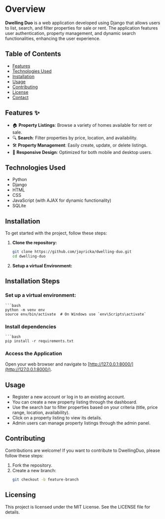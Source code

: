 # Overview 

**Dwelling Duo** is a web application developed using Django that allows users to list, search, and filter properties for sale or rent. The application features user authentication, property management, and dynamic search functionalities, enhancing the user experience.

## Table of Contents

- [Features](#features)
- [Technologies Used](#technologies-used)
- [Installation](#installation)
- [Usage](#usage)
- [Contributing](#contributing)
- [License](#license)
- [Contact](#contact)

## Features ✨
- 🏠 **Property Listings**: Browse a variety of homes available for rent or sale.
- 🔍 **Search**: Filter properties by price, location, and availability.
- 🛠️ **Property Management**: Easily create, update, or delete listings.
- 📱 **Responsive Design**: Optimized for both mobile and desktop users.


## Technologies Used

- Python
- Django
- HTML
- CSS
- JavaScript (with AJAX for dynamic functionality)
- SQLite

## Installation

To get started with the project, follow these steps:

1. **Clone the repository:**

   ```bash
   git clone https://github.com/jayricka/dwelling-duo.git
   cd dwelling-duo
2. **Setup a virtual Environment:**

## Installation Steps

### Set up a virtual environment:

    ```bash
    python -m venv env
    source env/bin/activate  # On Windows use `env\Scripts\activate`

### Install dependencies

    ```bash
    pip install -r requirements.txt

### Access the Application

Open your web browser and navigate to [http://127.0.0.1:8000/](http://127.0.0.1:8000/).

## Usage

- Register a new account or log in to an existing account.
- You can create a new property listing through the dashboard.
- Use the search bar to filter properties based on your criteria (title, price range, location, availability).
- Click on a property listing to view its details.
- Admin users can manage property listings through the admin panel.

## Contributing

Contributions are welcome! If you want to contribute to DwellingDuo, please follow these steps:

1. Fork the repository.
2. Create a new branch:
   ```bash
   git checkout -b feature-branch

## Licensing

This project is licensed under the MIT License. See the LICENSE file for details.
